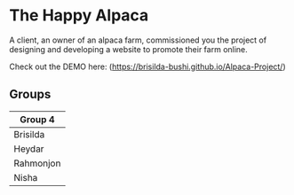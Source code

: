# The Happy Alpaca

A client, an owner of an alpaca farm, commissioned you the project of designing
and developing a website to promote their farm online.

Check out the DEMO here: (https://brisilda-bushi.github.io/Alpaca-Project/)



## Groups

| Group 4  |
| -------  |
| Brisilda |
| Heydar   |
| Rahmonjon|
| Nisha    |

